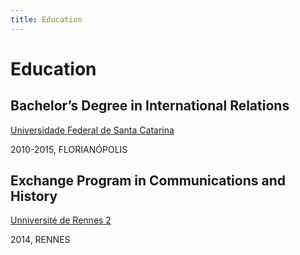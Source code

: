 ```yaml
---
title: Education
---
```


# Education

## Bachelor’s Degree in International Relations
[Universidade Federal de Santa Catarina](https://ufsc.br/)

2010-2015, FLORIANÓPOLIS

## Exchange Program in Communications and History
[Unniversité de Rennes 2](https://www.univ-rennes2.fr/)

2014, RENNES
